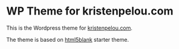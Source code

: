 # WP Theme for kristenpelou.com

This is the Wordpress theme for [kristenpelou.com](http://html5blank.com).

The theme is based on [html5blank](https://github.com/toddmotto/html5blank) starter theme.
